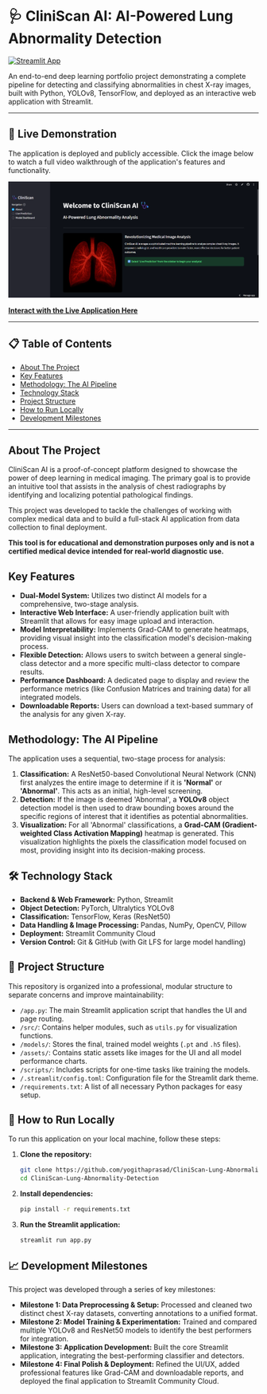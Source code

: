 # 🩺 CliniScan AI: AI-Powered Lung Abnormality Detection

[![Streamlit App](https://static.streamlit.io/badges/streamlit_badge_black_white.svg)](https://cliniscan-lung-abnormality-detection-yogithaprasad.streamlit.app/)

An end-to-end deep learning portfolio project demonstrating a complete pipeline for detecting and classifying abnormalities in chest X-ray images, built with Python, YOLOv8, TensorFlow, and deployed as an interactive web application with Streamlit.

---

## 🎥 Live Demonstration

The application is deployed and publicly accessible. Click the image below to watch a full video walkthrough of the application's features and functionality.

[![CliniScan Demo Video](assets/demo_thumbnail.png)](assets/demo.mp4)

**[Interact with the Live Application Here](https://cliniscan-lung-abnormality-detection-yogithaprasad.streamlit.app/)**

---

## 📋 Table of Contents
- [About The Project](#about-the-project)
- [Key Features](#key-features)
- [Methodology: The AI Pipeline](#methodology-the-ai-pipeline)
- [Technology Stack](#-technology-stack)
- [Project Structure](#-project-structure)
- [How to Run Locally](#-how-to-run-locally)
- [Development Milestones](#-development-milestones)

---

## About The Project

CliniScan AI is a proof-of-concept platform designed to showcase the power of deep learning in medical imaging. The primary goal is to provide an intuitive tool that assists in the analysis of chest radiographs by identifying and localizing potential pathological findings.

This project was developed to tackle the challenges of working with complex medical data and to build a full-stack AI application from data collection to final deployment.

**This tool is for educational and demonstration purposes only and is not a certified medical device intended for real-world diagnostic use.**

## Key Features
- **Dual-Model System:** Utilizes two distinct AI models for a comprehensive, two-stage analysis.
- **Interactive Web Interface:** A user-friendly application built with Streamlit that allows for easy image upload and interaction.
- **Model Interpretability:** Implements Grad-CAM to generate heatmaps, providing visual insight into the classification model's decision-making process.
- **Flexible Detection:** Allows users to switch between a general single-class detector and a more specific multi-class detector to compare results.
- **Performance Dashboard:** A dedicated page to display and review the performance metrics (like Confusion Matrices and training data) for all integrated models.
- **Downloadable Reports:** Users can download a text-based summary of the analysis for any given X-ray.

## Methodology: The AI Pipeline

The application uses a sequential, two-stage process for analysis:

1.  **Classification:** A ResNet50-based Convolutional Neural Network (CNN) first analyzes the entire image to determine if it is **'Normal'** or **'Abnormal'**. This acts as an initial, high-level screening.
2.  **Detection:** If the image is deemed 'Abnormal', a **YOLOv8** object detection model is then used to draw bounding boxes around the specific regions of interest that it identifies as potential abnormalities.
3.  **Visualization:** For all 'Abnormal' classifications, a **Grad-CAM (Gradient-weighted Class Activation Mapping)** heatmap is generated. This visualization highlights the pixels the classification model focused on most, providing insight into its decision-making process.

## 🛠️ Technology Stack

- **Backend & Web Framework:** Python, Streamlit
- **Object Detection:** PyTorch, Ultralytics YOLOv8
- **Classification:** TensorFlow, Keras (ResNet50)
- **Data Handling & Image Processing:** Pandas, NumPy, OpenCV, Pillow
- **Deployment:** Streamlit Community Cloud
- **Version Control:** Git & GitHub (with Git LFS for large model handling)

## 📂 Project Structure

This repository is organized into a professional, modular structure to separate concerns and improve maintainability:
- `/app.py`: The main Streamlit application script that handles the UI and page routing.
- `/src/`: Contains helper modules, such as `utils.py` for visualization functions.
- `/models/`: Stores the final, trained model weights (`.pt` and `.h5` files).
- `/assets/`: Contains static assets like images for the UI and all model performance charts.
- `/scripts/`: Includes scripts for one-time tasks like training the models.
- `/.streamlit/config.toml`: Configuration file for the Streamlit dark theme.
- `/requirements.txt`: A list of all necessary Python packages for easy setup.

## 🚀 How to Run Locally

To run this application on your local machine, follow these steps:

1.  **Clone the repository:**
    ```bash
    git clone https://github.com/yogithaprasad/CliniScan-Lung-Abnormality-Detection.git
    cd CliniScan-Lung-Abnormality-Detection
    ```
2.  **Install dependencies:**
    ```bash
    pip install -r requirements.txt
    ```
3.  **Run the Streamlit application:**
    ```bash
    streamlit run app.py
    ```

## 📈 Development Milestones

This project was developed through a series of key milestones:
- **Milestone 1: Data Preprocessing & Setup:** Processed and cleaned two distinct chest X-ray datasets, converting annotations to a unified format.
- **Milestone 2: Model Training & Experimentation:** Trained and compared multiple YOLOv8 and ResNet50 models to identify the best performers for integration.
- **Milestone 3: Application Development:** Built the core Streamlit application, integrating the best-performing classifier and detectors.
- **Milestone 4: Final Polish & Deployment:** Refined the UI/UX, added professional features like Grad-CAM and downloadable reports, and deployed the final application to Streamlit Community Cloud.